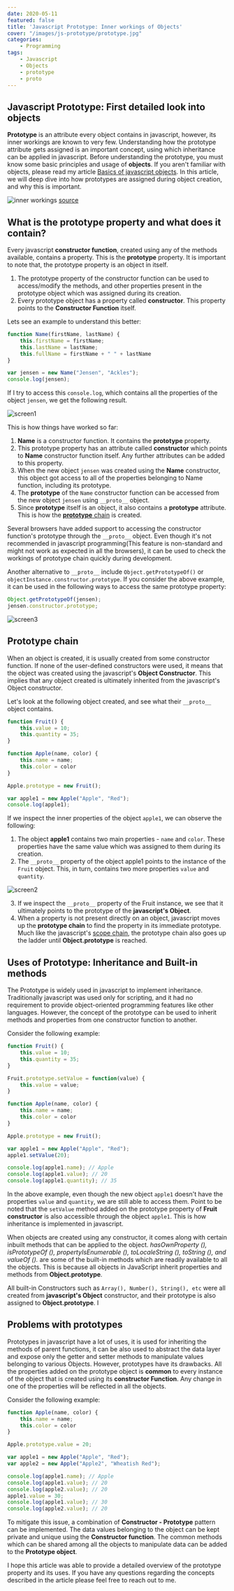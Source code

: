 ```yaml
---
date: 2020-05-11
featured: false
title: 'Javascript Prototype: Inner workings of Objects'
cover: "/images/js-prototype/prototype.jpg"
categories: 
    - Programming
tags:
    - Javascript
    - Objects
    - prototype
    - proto
---
```


## Javascript Prototype: First detailed look into objects

**Prototype** is an attribute every object contains in javascript, however, its inner workings are known to very few. Understanding how the prototype attribute gets assigned is an important concept, using which inheritance can be applied in javascript. Before understanding the prototype, you must know some basic principles and usage of **objects**. If you aren't familiar with objects, please read my article [Basics of javascript objects](/basics-of-javascript-objects). In this article, we will deep dive into how prototypes are assigned during object creation, and why this is important. 

![inner workings](/images/js-prototype/innerworking.png)
[source](https://pixabay.com/photos/road-bike-gear-vintage-594164/)

## What is the prototype property and what does it contain?

Every javascript **constructor function**, created using any of the methods available, contains a property. This is the **prototype** property. It is important to note that, the prototype property is an object in itself.

1. The prototype property of the constructor function can be used to access/modify the methods, and other properties present in the prototype object which was assigned during its creation.
2. Every prototype object has a property called **constructor**. This property points to the **Constructor Function** itself.

Lets see an example to understand this better:
```javascript
function Name(firstName, lastName) {
    this.firstName = firstName;
    this.lastName = lastName;
    this.fullName = firstName + " " + lastName
}

var jensen = new Name("Jensen", "Ackles");
console.log(jensen);
```

If I try to access this `console.log`, which contains all the properties of the object `jensen`, we get the following result.

![screen1](/images/js-prototype/screen1.jpg)

This is how things have worked so far: 
1. **Name** is a constructor function. It contains the **prototype** property.
2. This prototype property has an attribute called **constructor** which points to **Name** constructor function itself. Any further attributes can be added to this property.
3. When the new object `jensen` was created using the **Name** constructor, this object got access to all of the properties belonging to Name function, including its prototype.
4. The **prototype** of the `Name` constructor function can be accessed from the new object `jensen` using `__proto__` object.
5. Since **prototype** itself is an object, it also contains a **prototype** attribute. This is how the [**prototype** chain](/javascript-prototype-inner-workings-of-objects#prototype-chain) is created.

Several browsers have added support to accessing the constructor function's prototype through the `__proto__` object. Even though it's not recommended in javascript programming(This feature is non-standard and might not work as expected in all the browsers), it can be used to check the workings of prototype chain quickly during development.

Another alternative to `__proto__` include `Object.getPrototypeOf()` or `objectInstance.constructor.prototype`. If you consider the above example, it can be used in the following ways to access the same prototype property:

```javascript
Object.getPrototypeOf(jensen);
jensen.constructor.prototype;
```
![screen3](/images/js-prototype/screen3.jpg)

## Prototype chain

When an object is created, it is usually created from some constructor function. If none of the user-defined constructors were used, it means that the object was created using the javascript's **Object Constructor**. This implies that any object created is ultimately inherited from the javascript's Object constructor.

Let's look at the following object created, and see what their `__proto__` object contains.

```javascript
function Fruit() {
    this.value = 10;
    this.quantity = 35;
}

function Apple(name, color) {
    this.name = name;
    this.color = color
}

Apple.prototype = new Fruit();

var apple1 = new Apple("Apple", "Red");
console.log(apple1);
```

If we inspect the inner properties of the object `apple1`, we can observe the following: 
 
1. The object **apple1** contains two main properties - `name` and `color`. These properties have the same value which was assigned to them during its creation.
2. The `__proto__` property of the object apple1 points to the instance of the `Fruit` object. This, in turn, contains two more properties `value` and `quantity`.

![screen2](/images/js-prototype/screen2.jpg)

3. If we inspect the `__proto__` property of the Fruit instance, we see that it ultimately points to the prototype of the **javascript's Object**.
4. When a property is not present directly on an object, javascript moves up the **prototype chain** to find the property in its immediate prototype. Much like the javascript's [scope chain](/javascript-scope-and-hoisting-understanding-block-scope), the prototype chain also goes up the ladder until **Object.prototype** is reached.

## Uses of Prototype: Inheritance and Built-in methods

The Prototype is widely used in javascript to implement inheritance. Traditionally javascript was used only for scripting, and it had no requirement to provide object-oriented programming features like other languages. However, the concept of the prototype can be used to inherit methods and properties from one constructor function to another.

Consider the following example: 
```javascript
function Fruit() {
    this.value = 10;
    this.quantity = 35;
}

Fruit.prototype.setValue = function(value) {
    this.value = value;
}

function Apple(name, color) {
    this.name = name;
    this.color = color
}

Apple.prototype = new Fruit();

var apple1 = new Apple("Apple", "Red");
apple1.setValue(20);

console.log(apple1.name); // Apple
console.log(apple1.value); // 20
console.log(apple1.quantity); // 35
```

In the above example, even though the new object `apple1` doesn't have the properties `value` and `quantity`, we are still able to access them. Point to be noted that the `setValue` method added on the prototype property of **Fruit constructor** is also accessible through the object `apple1`. This is how inheritance is implemented in javascript.

When objects are created using any constructor, it comes along with certain inbuilt methods that can be applied to the object. *hasOwnProperty (), isPrototypeOf (), propertyIsEnumerable (), toLocaleString (), toString (), and valueOf ().* are some of the built-in methods which are readily available to all the objects. This is because all objects in JavaScript inherit properties and methods from **Object.prototype**.

All built-in Constructors such as `Array(), Number(), String(), etc` were all created from **javascript's Object** constructor, and their prototype is also assigned to **Object.prototype**. I 

## Problems with prototypes

Prototypes in javascript have a lot of uses, it is used for inheriting the methods of parent functions, it can be also used to abstract the data layer and expose only the getter and setter methods to manipulate values belonging to various Objects. However, prototypes have its drawbacks. All the properties added on the prototype object is **common** to every instance of the object that is created using its **constructor Function**. Any change in one of the properties will be reflected in all the objects.


Consider the following example: 
```javascript
function Apple(name, color) {
    this.name = name;
    this.color = color
}

Apple.prototype.value = 20;

var apple1 = new Apple("Apple", "Red");
var apple2 = new Apple("Apple2", "Wheatish Red");

console.log(apple1.name); // Apple
console.log(apple1.value); // 20
console.log(apple2.value); // 20
apple1.value = 30;
console.log(apple1.value); // 30
console.log(apple2.value); // 20
```

To mitigate this issue, a combination of **Constructor - Prototype** pattern can be implemented. The data values belonging to the object can be kept private and unique using the **Constructor function**. The common methods which can be shared among all the objects to manipulate data can be added to the **Prototype object**.

I hope this article was able to provide a detailed overview of the prototype property and its uses. If you have any questions regarding the concepts described in the article please feel free to reach out to me.